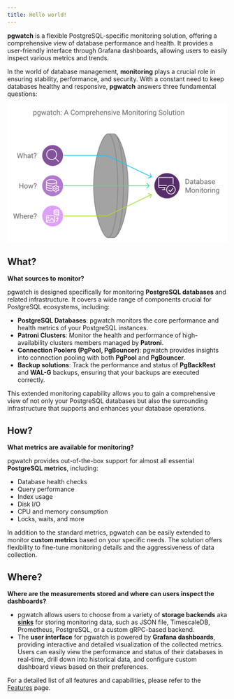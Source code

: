 ```yaml
---
title: Hello world!
---
```


**pgwatch** is a flexible PostgreSQL-specific monitoring solution, offering a comprehensive view of database performance and health. It provides a user-friendly interface through Grafana dashboards, allowing users to easily inspect various metrics and trends.

In the world of database management, **monitoring** plays a crucial role in ensuring stability, performance, and security. With a constant need to keep databases healthy and responsive, **pgwatch** answers three fundamental questions:

[![pgwatch: A comprehensive monitoring solution](gallery/what-how-where.svg)](gallery/what-how-where.svg)

## What?

**What sources to monitor?**

pgwatch is designed specifically for monitoring **PostgreSQL databases** and related infrastructure. It covers a wide range of components crucial for PostgreSQL ecosystems, including:

- **PostgreSQL Databases**: pgwatch monitors the core performance and health metrics of your PostgreSQL instances.
- **Patroni Clusters**: Monitor the health and performance of high-availability clusters members managed by **Patroni**.
- **Connection Poolers (PgPool, PgBouncer)**: pgwatch provides insights into connection pooling with both **PgPool** and **PgBouncer**.
- **Backup solutions**: Track the performance and status of **PgBackRest** and **WAL-G** backups, ensuring that your backups are executed correctly.

This extended monitoring capability allows you to gain a comprehensive view of not only your PostgreSQL databases but also the surrounding infrastructure that supports and enhances your database operations.

## How?

**What metrics are available for monitoring?**

pgwatch provides out-of-the-box support for almost all essential **PostgreSQL metrics**, including:

- Database health checks
- Query performance
- Index usage
- Disk I/O
- CPU and memory consumption
- Locks, waits, and more

In addition to the standard metrics, pgwatch can be easily extended to monitor **custom metrics** based on your specific needs. The solution offers flexibility to fine-tune monitoring details and the aggressiveness of data collection.

## Where?

**Where are the measurements stored and where can users inspect the dashboards?**

- pgwatch allows users to choose from a variety of **storage backends** aka [**sinks**](./reference/sinks_options.md) for storing monitoring data, such as JSON file, TimescaleDB, Prometheus, PostgreSQL, or a custom gRPC-based backend.
- The **user interface** for pgwatch is powered by **Grafana dashboards**, providing interactive and detailed visualization of the collected metrics. Users can easily view the performance and status of their databases in real-time, drill down into historical data, and configure custom dashboard views based on their preferences.

For a detailed list of all features and capabilities, please refer to the [Features](intro/features.md) page.

